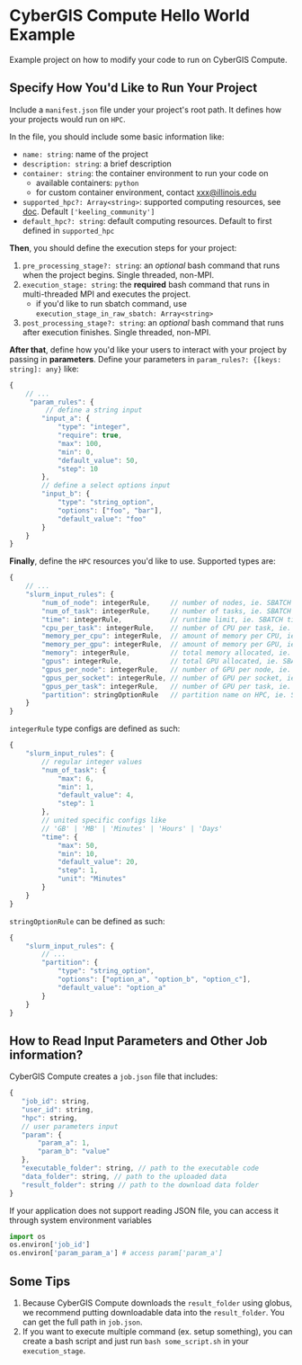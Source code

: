 # CyberGIS Compute Hello World Example
Example project on how to modify your code to run on CyberGIS Compute.

## Specify How You'd Like to Run Your Project
Include a `manifest.json` file under your project's root path. It defines how your projects would run on `HPC`. 

In the file, you should include some basic information like:
- `name: string`: name of the project
- `description: string`: a brief description
- `container: string`: the container environment to run your code on
  - available containers: `python`
  - for custom container environment, contact xxx@illinois.edu
- `supported_hpc?: Array<string>`: supported computing resources, see [doc](https://github.com/cybergis/cybergis-compute-core#supported-hpc--computing-resources). Default `['keeling_community']`
- `default_hpc?: string`: default computing resources. Default to first defined in `supported_hpc`

**Then**, you should define the execution steps for your project:
1. `pre_processing_stage?: string`: an *optional* bash command that runs when the project begins. Single threaded, non-MPI.
2. `execution_stage: string`: the **required** bash command that runs in multi-threaded MPI and executes the project.
   - if you'd like to run sbatch command, use `execution_stage_in_raw_sbatch: Array<string>`
3. `post_processing_stage?: string`: an *optional* bash command that runs after execution finishes. Single threaded, non-MPI.

**After that**, define how you'd like your users to interact with your project by passing in **parameters**. Define your parameters in `param_rules?: {[keys: string]: any}` like:
```javascript
{
    // ...
     "param_rules": {
         // define a string input
        "input_a": {
            "type": "integer",
            "require": true,
            "max": 100,
            "min": 0,
            "default_value": 50,
            "step": 10
        },
        // define a select options input
        "input_b": {
            "type": "string_option",
            "options": ["foo", "bar"],
            "default_value": "foo"
        }
    }
}
```

**Finally**, define the `HPC` resources you'd like to use. Supported types are:
```javascript
{
    // ...
    "slurm_input_rules": {
        "num_of_node": integerRule,     // number of nodes, ie. SBATCH nodes
        "num_of_task": integerRule,     // number of tasks, ie. SBATCH ntasks
        "time": integerRule,            // runtime limit, ie. SBATCH time
        "cpu_per_task": integerRule,    // number of CPU per task, ie. SBATCH cpus-per-task
        "memory_per_cpu": integerRule,  // amount of memory per CPU, ie. SBATCH mem-per-cpu
        "memory_per_gpu": integerRule,  // amount of memory per GPU, ie. SBATCH mem-per-gpu
        "memory": integerRule,          // total memory allocated, ie. SBATCH mem
        "gpus": integerRule,            // total GPU allocated, ie. SBATCH gpus
        "gpus_per_node": integerRule,   // number of GPU per node, ie. SBATCH gpus-per-node
        "gpus_per_socket": integerRule, // number of GPU per socket, ie. SBATCH gpus-per-socket
        "gpus_per_task": integerRule,   // number of GPU per task, ie. SBATCH gpus-per-task
        "partition": stringOptionRule   // partition name on HPC, ie. SBATCH partition
    }
}
```

`integerRule` type configs are defined as such:
```javascript
{
    "slurm_input_rules": {
        // regular integer values
        "num_of_task": {
            "max": 6,
            "min": 1,
            "default_value": 4,
            "step": 1
        },
        // united specific configs like
        // 'GB' | 'MB' | 'Minutes' | 'Hours' | 'Days'
        "time": {
            "max": 50,
            "min": 10,
            "default_value": 20,
            "step": 1,
            "unit": "Minutes"
        }
    }
}
```

`stringOptionRule` can be defined as such:
```javascript
{
    "slurm_input_rules": {
        // ...
        "partition": {
            "type": "string_option",
            "options": ["option_a", "option_b", "option_c"],
            "default_value": "option_a"
        }
    }
}
```

## How to Read Input Parameters and Other Job information?
CyberGIS Compute creates a `job.json` file that includes:
```javascript
{
   "job_id": string,
   "user_id": string,
   "hpc": string,
   // user parameters input
   "param": {
       "param_a": 1,
       "param_b": "value"
   },
   "executable_folder": string, // path to the executable code
   "data_folder": string, // path to the uploaded data
   "result_folder": string // path to the download data folder
}
```

If your application does not support reading JSON file, you can access it through system environment variables
```python
import os
os.environ['job_id']
os.environ['param_param_a'] # access param['param_a']
```

## Some Tips
1. Because CyberGIS Compute downloads the `result_folder` using globus, we recommend putting downloadable data into the `result_folder`. You can get the full path in `job.json`.
2. If you want to execute multiple command (ex. setup something), you can create a bash script and just run `bash some_script.sh` in your `execution_stage`.